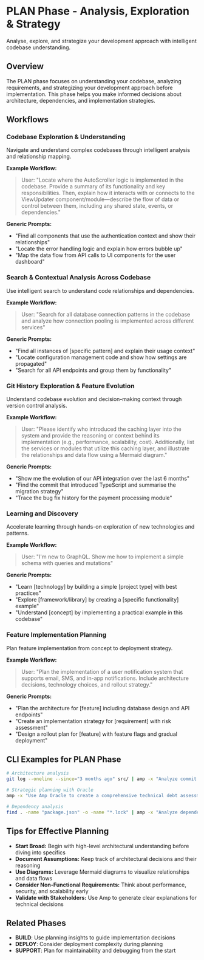 # PLAN Phase - Analysis, Exploration & Strategy

Analyse, explore, and strategize your development approach with intelligent codebase understanding.

## Overview

The PLAN phase focuses on understanding your codebase, analyzing requirements, and strategizing your development approach before implementation. This phase helps you make informed decisions about architecture, dependencies, and implementation strategies.

## Workflows

### Codebase Exploration & Understanding

Navigate and understand complex codebases through intelligent analysis and relationship mapping.

**Example Workflow:**
> User: "Locate where the AutoScroller logic is implemented in the codebase. Provide a summary of its functionality and key responsibilities. Then, explain how it interacts with or connects to the ViewUpdater component/module—describe the flow of data or control between them, including any shared state, events, or dependencies."

**Generic Prompts:**
- "Find all components that use the authentication context and show their relationships"
- "Locate the error handling logic and explain how errors bubble up"
- "Map the data flow from API calls to UI components for the user dashboard"

### Search & Contextual Analysis Across Codebase

Use intelligent search to understand code relationships and dependencies.

**Example Workflow:**
> User: "Search for all database connection patterns in the codebase and analyze how connection pooling is implemented across different services"

**Generic Prompts:**
- "Find all instances of [specific pattern] and explain their usage context"
- "Locate configuration management code and show how settings are propagated"
- "Search for all API endpoints and group them by functionality"

### Git History Exploration & Feature Evolution

Understand codebase evolution and decision-making context through version control analysis.

**Example Workflow:**
> User: "Please identify who introduced the caching layer into the system and provide the reasoning or context behind its implementation (e.g., performance, scalability, cost). Additionally, list the services or modules that utilize this caching layer, and illustrate the relationships and data flow using a Mermaid diagram."

**Generic Prompts:**
- "Show me the evolution of our API integration over the last 6 months"
- "Find the commit that introduced TypeScript and summarise the migration strategy"
- "Trace the bug fix history for the payment processing module"

### Learning and Discovery

Accelerate learning through hands-on exploration of new technologies and patterns.

**Example Workflow:**
> User: "I'm new to GraphQL. Show me how to implement a simple schema with queries and mutations"

**Generic Prompts:**
- "Learn [technology] by building a simple [project type] with best practices"
- "Explore [framework/library] by creating a [specific functionality] example"
- "Understand [concept] by implementing a practical example in this codebase"

### Feature Implementation Planning

Plan feature implementation from concept to deployment strategy.

**Example Workflow:**
> User: "Plan the implementation of a user notification system that supports email, SMS, and in-app notifications. Include architecture decisions, technology choices, and rollout strategy."

**Generic Prompts:**
- "Plan the architecture for [feature] including database design and API endpoints"
- "Create an implementation strategy for [requirement] with risk assessment"
- "Design a rollout plan for [feature] with feature flags and gradual deployment"

## CLI Examples for PLAN Phase

```bash
# Architecture analysis
git log --oneline --since="3 months ago" src/ | amp -x "Analyze commit patterns and identify architectural evolution"

# Strategic planning with Oracle
amp -x "Use Amp Oracle to create a comprehensive technical debt assessment and prioritization strategy"

# Dependency analysis
find . -name "package.json" -o -name "*.lock" | amp -x "Analyze dependency patterns and identify potential upgrade paths"
```

## Tips for Effective Planning

- **Start Broad:** Begin with high-level architectural understanding before diving into specifics
- **Document Assumptions:** Keep track of architectural decisions and their reasoning
- **Use Diagrams:** Leverage Mermaid diagrams to visualize relationships and data flows
- **Consider Non-Functional Requirements:** Think about performance, security, and scalability early
- **Validate with Stakeholders:** Use Amp to generate clear explanations for technical decisions

## Related Phases

- **BUILD**: Use planning insights to guide implementation decisions
- **DEPLOY**: Consider deployment complexity during planning
- **SUPPORT**: Plan for maintainability and debugging from the start
